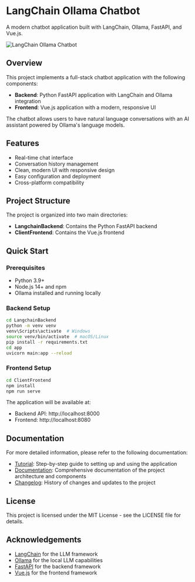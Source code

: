 # LangChain Ollama Chatbot

A modern chatbot application built with LangChain, Ollama, FastAPI, and Vue.js.

![LangChain Ollama Chatbot](https://via.placeholder.com/800x400?text=LangChain+Ollama+Chatbot)

## Overview

This project implements a full-stack chatbot application with the following components:

- **Backend**: Python FastAPI application with LangChain and Ollama integration
- **Frontend**: Vue.js application with a modern, responsive UI

The chatbot allows users to have natural language conversations with an AI assistant powered by Ollama's language models.

## Features

- Real-time chat interface
- Conversation history management
- Clean, modern UI with responsive design
- Easy configuration and deployment
- Cross-platform compatibility

## Project Structure

The project is organized into two main directories:

- **LangchainBackend**: Contains the Python FastAPI backend
- **ClientFrontend**: Contains the Vue.js frontend

## Quick Start

### Prerequisites

- Python 3.9+
- Node.js 14+ and npm
- Ollama installed and running locally

### Backend Setup

```bash
cd LangchainBackend
python -m venv venv
venv\Scripts\activate  # Windows
source venv/bin/activate  # macOS/Linux
pip install -r requirements.txt
cd app
uvicorn main:app --reload
```

### Frontend Setup

```bash
cd ClientFrontend
npm install
npm run serve
```

The application will be available at:
- Backend API: http://localhost:8000
- Frontend: http://localhost:8080

## Documentation

For more detailed information, please refer to the following documentation:

- [Tutorial](TUTORIAL.md): Step-by-step guide to setting up and using the application
- [Documentation](DOCUMENTATION.md): Comprehensive documentation of the project architecture and components
- [Changelog](CHANGELOG.md): History of changes and updates to the project

## License

This project is licensed under the MIT License - see the LICENSE file for details.

## Acknowledgements

- [LangChain](https://www.langchain.com/) for the LLM framework
- [Ollama](https://ollama.ai/) for the local LLM capabilities
- [FastAPI](https://fastapi.tiangolo.com/) for the backend framework
- [Vue.js](https://vuejs.org/) for the frontend framework 